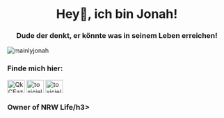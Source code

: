 <h1 align="center">Hey👋, ich bin Jonah!</h1>
<h3 align="center">Dude der denkt, er könnte was in seinem Leben erreichen!</h3>

<p align="left"> <img src="https://komarev.com/ghpvc/?username=mainlyjonah&label=Profile%20views&color=00ff44&style=flat" alt="mainlyjonah" /> </p>


<h3 align="left">Finde mich hier:</h3>
<p align="left">
<a href="https://discord.gg/nrw" target="blank"><img align="center" src="https://raw.githubusercontent.com/rahuldkjain/github-profile-readme-generator/master/src/images/icons/Social/discord.svg" alt="QkCEazD2uq" height="30" width="40" /></a>
<a href="https://www.instagram.com/mainly.jonah._/" target="blank"><img align="center" src="https://raw.githubusercontent.com/rahuldkjain/github-profile-readme-generator/master/src/images/icons/Social/instagram.svg" alt="toxicjellytv" height="30" width="40" /></a>
<a href="https://www.youtube.com/c/itsjonah" target="blank"><img align="center" src="https://raw.githubusercontent.com/rahuldkjain/github-profile-readme-generator/master/src/images/icons/Social/youtube.svg" alt="toxicjellytv" height="30" width="40" /></a>
</p>


<h3 align="left">Owner of NRW Life/h3>
